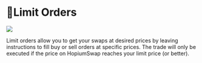 # 📝Limit Orders

![](../../../.gitbook/assets/limit\_orders\_header.png)

Limit orders allow you to get your swaps at desired prices by leaving instructions to fill buy or sell orders at specific prices. The trade will only be executed if the price on HopiumSwap reaches your limit price (or better).
